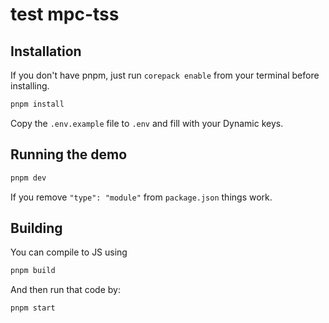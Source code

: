 # test mpc-tss

## Installation

If you don't have pnpm, just run `corepack enable` from your terminal before installing.

```sh
pnpm install
```

Copy the `.env.example` file to `.env` and fill with your Dynamic keys.

## Running the demo

```sh
pnpm dev
```

If you remove `"type": "module"` from `package.json` things work.


## Building

You can compile to JS using

```sh
pnpm build
```

And then run that code by:

```sh
pnpm start
```